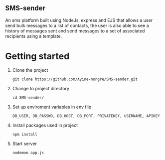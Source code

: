 ## SMS-sender
An sms platform built using NodeJs, express and EJS that allows a user send bulk messages to a list of contacts, the user is also able to see a history of messages sent and send messages to a set of associated recipients using a template. 

# Getting started
1. Clone the project
 
   ```
   git clone https://github.com/Ayine-nongre/SMS-sender.git
   ```
2. Change to project directory

    ```
    cd SMS-sender/
    ```
3. Set up enviroment variables in env file

   ```
   DB_USER, DB_PASSWD, DB_HOST, DB_PORT, PRIVATEKEY, USERNAME, APIKEY
   ```
4. Install packages used in project

   ```
   npm install
   ```
5. Start server

    ```
    nodemon app.js
    ```
